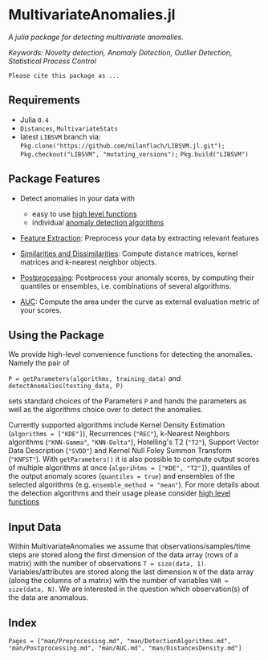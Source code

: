 # MultivariateAnomalies.jl 

*A julia package for detecting multivariate anomalies.*

*Keywords: Novelty detection, Anomaly Detection, Outlier Detection, Statistical Process Control*

    Please cite this package as ...

## Requirements

- Julia `0.4`
- `Distances`, `MultivariateStats`
-  latest `LIBSVM` branch via:
`Pkg.clone("https://github.com/milanflach/LIBSVM.jl.git");`
`Pkg.checkout("LIBSVM", "mutating_versions");`
`Pkg.build("LIBSVM")`

## Package Features

- Detect anomalies in your data with 
    - easy to use [high level functions]("man/HighLevelFunctions.md")
    - individual [anomaly detection algorithms]("man/AnomalyDetection.md")
- [Feature Extraction](man/Preprocessing.md): Preprocess your data by extracting relevant features

- [Similarities and Dissimilarities](man/DistancesDensity.md): Compute distance matrices, kernel matrices and k-nearest neighbor objects.

- [Postprocessing](man/Postprocessing.md): Postprocess your anomaly scores, by computing their quantiles or ensembles, i.e. combinations of several algorithms.

- [AUC](man/AUC.md): Compute the area under the curve as external evaluation metric of your scores.

## Using the Package

We provide high-level convenience functions for detecting the anomalies. Namely the pair of 

`P = getParameters(algorithms, training_data)` 
and
`detectAnomalies(testing_data, P)`

sets standard choices of the Parameters `P` and hands the parameters as well as the algorithms choice over to detect the anomalies. 

Currently supported algorithms include Kernel Density Estimation (`algorithms = ["KDE"]`), Recurrences (`"REC"`), k-Nearest Neighbors algorithms (`"KNN-Gamma"`, `"KNN-Delta"`), Hotelling's T2 (`"T2"`), Support Vector Data Description (`"SVDD"`) and Kernel Null Foley Summon Transform (`"KNFST"`). With `getParameters()` it is also possible to compute output scores of multiple algorithms at once (`algorihtms = ["KDE", "T2"]`), quantiles of the output anomaly scores (`quantiles = true`) and ensembles of the selected algorithms (e.g. `ensemble_method = "mean"`). For more details about the detection algorithms and their usage please consider [high level functions]("man/HighLevelFunctions.md")

## Input Data

Within MultivariateAnomalies we assume that observations/samples/time steps are stored along the first dimension of the data array (rows of a matrix) with the number of observations `T = size(data, 1)`. Variables/attributes are stored along the last dimension `N` of the data array (along the columns of a matrix) with the number of variables `VAR = size(data, N)`. We are interested in the question which observation(s) of the data are anomalous.

## Index

```@index
Pages = ["man/Preprocessing.md", "man/DetectionAlgorithms.md", "man/Postprocessing.md", "man/AUC.md", "man/DistancesDensity.md"]
```